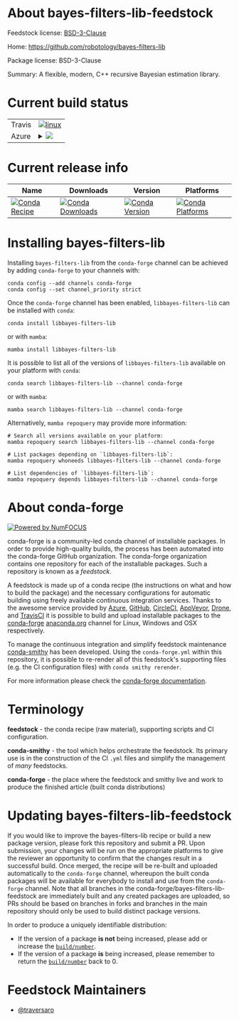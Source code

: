 About bayes-filters-lib-feedstock
=================================

Feedstock license: [BSD-3-Clause](https://github.com/conda-forge/bayes-filters-lib-feedstock/blob/main/LICENSE.txt)

Home: https://github.com/robotology/bayes-filters-lib

Package license: BSD-3-Clause

Summary: A flexible, modern, C++ recursive Bayesian estimation library.

Current build status
====================


<table><tr>
    <td>Travis</td>
    <td>
      <a href="https://app.travis-ci.com/conda-forge/bayes-filters-lib-feedstock">
        <img alt="linux" src="https://img.shields.io/travis/com/conda-forge/bayes-filters-lib-feedstock/main.svg?label=Linux">
      </a>
    </td>
  </tr>
    
  <tr>
    <td>Azure</td>
    <td>
      <details>
        <summary>
          <a href="https://dev.azure.com/conda-forge/feedstock-builds/_build/latest?definitionId=18790&branchName=main">
            <img src="https://dev.azure.com/conda-forge/feedstock-builds/_apis/build/status/bayes-filters-lib-feedstock?branchName=main">
          </a>
        </summary>
        <table>
          <thead><tr><th>Variant</th><th>Status</th></tr></thead>
          <tbody><tr>
              <td>linux_64</td>
              <td>
                <a href="https://dev.azure.com/conda-forge/feedstock-builds/_build/latest?definitionId=18790&branchName=main">
                  <img src="https://dev.azure.com/conda-forge/feedstock-builds/_apis/build/status/bayes-filters-lib-feedstock?branchName=main&jobName=linux&configuration=linux%20linux_64_" alt="variant">
                </a>
              </td>
            </tr><tr>
              <td>linux_aarch64</td>
              <td>
                <a href="https://dev.azure.com/conda-forge/feedstock-builds/_build/latest?definitionId=18790&branchName=main">
                  <img src="https://dev.azure.com/conda-forge/feedstock-builds/_apis/build/status/bayes-filters-lib-feedstock?branchName=main&jobName=linux&configuration=linux%20linux_aarch64_" alt="variant">
                </a>
              </td>
            </tr><tr>
              <td>linux_ppc64le</td>
              <td>
                <a href="https://dev.azure.com/conda-forge/feedstock-builds/_build/latest?definitionId=18790&branchName=main">
                  <img src="https://dev.azure.com/conda-forge/feedstock-builds/_apis/build/status/bayes-filters-lib-feedstock?branchName=main&jobName=linux&configuration=linux%20linux_ppc64le_" alt="variant">
                </a>
              </td>
            </tr><tr>
              <td>osx_64</td>
              <td>
                <a href="https://dev.azure.com/conda-forge/feedstock-builds/_build/latest?definitionId=18790&branchName=main">
                  <img src="https://dev.azure.com/conda-forge/feedstock-builds/_apis/build/status/bayes-filters-lib-feedstock?branchName=main&jobName=osx&configuration=osx%20osx_64_" alt="variant">
                </a>
              </td>
            </tr><tr>
              <td>win_64</td>
              <td>
                <a href="https://dev.azure.com/conda-forge/feedstock-builds/_build/latest?definitionId=18790&branchName=main">
                  <img src="https://dev.azure.com/conda-forge/feedstock-builds/_apis/build/status/bayes-filters-lib-feedstock?branchName=main&jobName=win&configuration=win%20win_64_" alt="variant">
                </a>
              </td>
            </tr>
          </tbody>
        </table>
      </details>
    </td>
  </tr>
</table>

Current release info
====================

| Name | Downloads | Version | Platforms |
| --- | --- | --- | --- |
| [![Conda Recipe](https://img.shields.io/badge/recipe-libbayes--filters--lib-green.svg)](https://anaconda.org/conda-forge/libbayes-filters-lib) | [![Conda Downloads](https://img.shields.io/conda/dn/conda-forge/libbayes-filters-lib.svg)](https://anaconda.org/conda-forge/libbayes-filters-lib) | [![Conda Version](https://img.shields.io/conda/vn/conda-forge/libbayes-filters-lib.svg)](https://anaconda.org/conda-forge/libbayes-filters-lib) | [![Conda Platforms](https://img.shields.io/conda/pn/conda-forge/libbayes-filters-lib.svg)](https://anaconda.org/conda-forge/libbayes-filters-lib) |

Installing bayes-filters-lib
============================

Installing `bayes-filters-lib` from the `conda-forge` channel can be achieved by adding `conda-forge` to your channels with:

```
conda config --add channels conda-forge
conda config --set channel_priority strict
```

Once the `conda-forge` channel has been enabled, `libbayes-filters-lib` can be installed with `conda`:

```
conda install libbayes-filters-lib
```

or with `mamba`:

```
mamba install libbayes-filters-lib
```

It is possible to list all of the versions of `libbayes-filters-lib` available on your platform with `conda`:

```
conda search libbayes-filters-lib --channel conda-forge
```

or with `mamba`:

```
mamba search libbayes-filters-lib --channel conda-forge
```

Alternatively, `mamba repoquery` may provide more information:

```
# Search all versions available on your platform:
mamba repoquery search libbayes-filters-lib --channel conda-forge

# List packages depending on `libbayes-filters-lib`:
mamba repoquery whoneeds libbayes-filters-lib --channel conda-forge

# List dependencies of `libbayes-filters-lib`:
mamba repoquery depends libbayes-filters-lib --channel conda-forge
```


About conda-forge
=================

[![Powered by
NumFOCUS](https://img.shields.io/badge/powered%20by-NumFOCUS-orange.svg?style=flat&colorA=E1523D&colorB=007D8A)](https://numfocus.org)

conda-forge is a community-led conda channel of installable packages.
In order to provide high-quality builds, the process has been automated into the
conda-forge GitHub organization. The conda-forge organization contains one repository
for each of the installable packages. Such a repository is known as a *feedstock*.

A feedstock is made up of a conda recipe (the instructions on what and how to build
the package) and the necessary configurations for automatic building using freely
available continuous integration services. Thanks to the awesome service provided by
[Azure](https://azure.microsoft.com/en-us/services/devops/), [GitHub](https://github.com/),
[CircleCI](https://circleci.com/), [AppVeyor](https://www.appveyor.com/),
[Drone](https://cloud.drone.io/welcome), and [TravisCI](https://travis-ci.com/)
it is possible to build and upload installable packages to the
[conda-forge](https://anaconda.org/conda-forge) [anaconda.org](https://anaconda.org/)
channel for Linux, Windows and OSX respectively.

To manage the continuous integration and simplify feedstock maintenance
[conda-smithy](https://github.com/conda-forge/conda-smithy) has been developed.
Using the ``conda-forge.yml`` within this repository, it is possible to re-render all of
this feedstock's supporting files (e.g. the CI configuration files) with ``conda smithy rerender``.

For more information please check the [conda-forge documentation](https://conda-forge.org/docs/).

Terminology
===========

**feedstock** - the conda recipe (raw material), supporting scripts and CI configuration.

**conda-smithy** - the tool which helps orchestrate the feedstock.
                   Its primary use is in the construction of the CI ``.yml`` files
                   and simplify the management of *many* feedstocks.

**conda-forge** - the place where the feedstock and smithy live and work to
                  produce the finished article (built conda distributions)


Updating bayes-filters-lib-feedstock
====================================

If you would like to improve the bayes-filters-lib recipe or build a new
package version, please fork this repository and submit a PR. Upon submission,
your changes will be run on the appropriate platforms to give the reviewer an
opportunity to confirm that the changes result in a successful build. Once
merged, the recipe will be re-built and uploaded automatically to the
`conda-forge` channel, whereupon the built conda packages will be available for
everybody to install and use from the `conda-forge` channel.
Note that all branches in the conda-forge/bayes-filters-lib-feedstock are
immediately built and any created packages are uploaded, so PRs should be based
on branches in forks and branches in the main repository should only be used to
build distinct package versions.

In order to produce a uniquely identifiable distribution:
 * If the version of a package **is not** being increased, please add or increase
   the [``build/number``](https://docs.conda.io/projects/conda-build/en/latest/resources/define-metadata.html#build-number-and-string).
 * If the version of a package **is** being increased, please remember to return
   the [``build/number``](https://docs.conda.io/projects/conda-build/en/latest/resources/define-metadata.html#build-number-and-string)
   back to 0.

Feedstock Maintainers
=====================

* [@traversaro](https://github.com/traversaro/)

